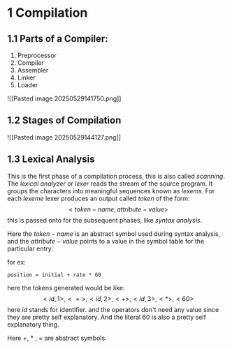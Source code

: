 # 1	Compilation
## 1.1	Parts of a Compiler:
1. Preprocessor
2. Compiler
3. Assembler
4. Linker
5. Loader

![[Pasted image 20250529141750.png]]

## 1.2	Stages of Compilation


![[Pasted image 20250529144127.png]]

## 1.3	Lexical Analysis
This is the first phase of a compilation process, this is also called _scanning_. The *lexical analyzer* or *lexer* reads the stream of the source program. It groups the characters into meaningful sequences known as *lexems*. For each *lexeme* lexer produces an output called *token* of the form: 
$$<token-name,attribute-value>$$
this is passed onto for the subsequent phases, like *syntax analysis*.

Here the $token-name$ is an abstract symbol used during syntax analysis, and the $attribute-value$ points to a value in the symbol table for the particular entry.

for ex:
```
position = initial + rate * 60
```
here the tokens generated would be like:
$$<id,1>,<=>,<id,2>,<+>,<id,3>,<*>,<60>$$
here $id$ stands for identifier. and the operators don't need any value since they are pretty self explanatory. And the literal 60 is also a pretty self explanatory thing.

Here +, * , = are abstract symbols.



